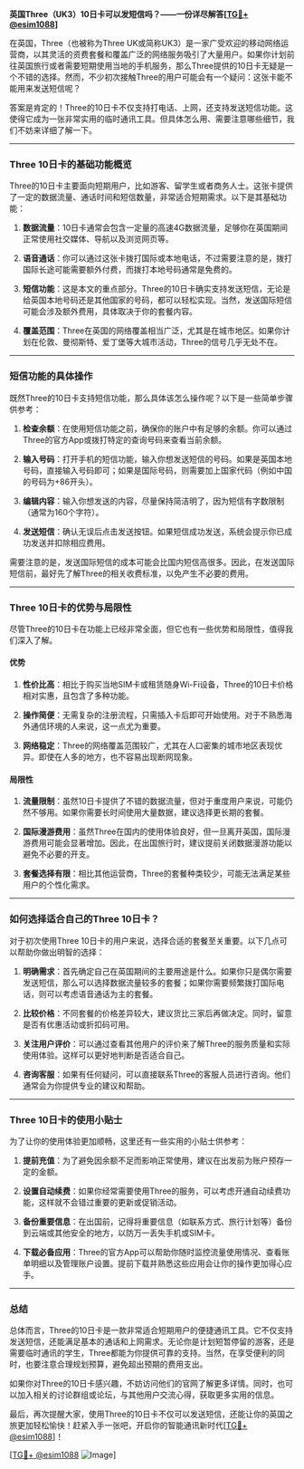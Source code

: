 **英国Three（UK3）10日卡可以发短信吗？——一份详尽解答[[TG💪+ @esim1088](https://t.me/s/esim1088)]**

在英国，Three（也被称为Three UK或简称UK3）是一家广受欢迎的移动网络运营商，以其灵活的资费套餐和覆盖广泛的网络服务吸引了大量用户。如果你计划前往英国旅行或者需要短期使用当地的手机服务，那么Three提供的10日卡无疑是一个不错的选择。然而，不少初次接触Three的用户可能会有一个疑问：这张卡能不能用来发送短信呢？

答案是肯定的！Three的10日卡不仅支持打电话、上网，还支持发送短信功能。这使得它成为一张非常实用的临时通讯工具。但具体怎么用、需要注意哪些细节，我们不妨来详细了解一下。

---

### Three 10日卡的基础功能概览

Three的10日卡主要面向短期用户，比如游客、留学生或者商务人士。这张卡提供了一定的数据流量、通话时间和短信数量，非常适合短期需求。以下是其基础功能：

1. **数据流量**：10日卡通常会包含一定量的高速4G数据流量，足够你在英国期间正常使用社交媒体、导航以及浏览网页等。
   
2. **语音通话**：你可以通过这张卡拨打国际或本地电话，不过需要注意的是，拨打国际长途可能需要额外付费，而拨打本地号码通常是免费的。

3. **短信功能**：这是本文的重点部分。Three的10日卡确实支持发送短信，无论是给英国本地号码还是其他国家的号码，都可以轻松实现。当然，发送国际短信可能会涉及额外费用，具体取决于你的套餐内容。

4. **覆盖范围**：Three在英国的网络覆盖相当广泛，尤其是在城市地区。如果你计划在伦敦、曼彻斯特、爱丁堡等大城市活动，Three的信号几乎无处不在。

---

### 短信功能的具体操作

既然Three的10日卡支持短信功能，那么具体该怎么操作呢？以下是一些简单步骤供参考：

1. **检查余额**：在使用短信功能之前，确保你的账户中有足够的余额。你可以通过Three的官方App或拨打特定的查询号码来查看当前余额。

2. **输入号码**：打开手机的短信功能，输入你想发送短信的号码。如果是英国本地号码，直接输入号码即可；如果是国际号码，则需要加上国家代码（例如中国的号码为+86开头）。

3. **编辑内容**：输入你想发送的内容，尽量保持简洁明了，因为短信有字数限制（通常为160个字符）。

4. **发送短信**：确认无误后点击发送按钮。如果短信成功发送，系统会提示你已成功发送并扣除相应费用。

需要注意的是，发送国际短信的成本可能会比国内短信高很多。因此，在发送国际短信前，最好先了解Three的相关收费标准，以免产生不必要的费用。

---

### Three 10日卡的优势与局限性

尽管Three的10日卡在功能上已经非常全面，但它也有一些优势和局限性，值得我们深入了解。

#### 优势

1. **性价比高**：相比于购买当地SIM卡或租赁随身Wi-Fi设备，Three的10日卡价格相对实惠，且包含了多种功能。

2. **操作简便**：无需复杂的注册流程，只需插入卡后即可开始使用。对于不熟悉海外通信环境的人来说，这一点尤为重要。

3. **网络稳定**：Three的网络覆盖范围较广，尤其在人口密集的城市地区表现优异。即使在人多的地方，也不容易出现断网现象。

#### 局限性

1. **流量限制**：虽然10日卡提供了不错的数据流量，但对于重度用户来说，可能仍然不够用。如果你需要长时间使用大量数据，建议选择更长期的套餐。

2. **国际漫游费用**：虽然Three在国内的使用体验良好，但一旦离开英国，国际漫游费用可能会显著增加。因此，在出国旅行时，建议提前关闭数据漫游功能以避免不必要的开支。

3. **套餐选择有限**：相比其他运营商，Three的套餐种类较少，可能无法满足某些用户的个性化需求。

---

### 如何选择适合自己的Three 10日卡？

对于初次使用Three 10日卡的用户来说，选择合适的套餐至关重要。以下几点可以帮助你做出明智的选择：

1. **明确需求**：首先确定自己在英国期间的主要用途是什么。如果你只是偶尔需要发送短信，那么可以选择数据流量较多的套餐；如果你需要频繁拨打国际电话，则可以考虑语音通话为主的套餐。

2. **比较价格**：不同套餐的价格差异较大，建议货比三家后再做决定。同时，留意是否有优惠活动或折扣码可用。

3. **关注用户评价**：可以通过查看其他用户的评价来了解Three的服务质量和实际使用体验。这样可以更好地判断是否适合自己。

4. **咨询客服**：如果有任何疑问，可以直接联系Three的客服人员进行咨询。他们通常会为你提供专业的建议和帮助。

---

### Three 10日卡的使用小贴士

为了让你的使用体验更加顺畅，这里还有一些实用的小贴士供参考：

1. **提前充值**：为了避免因余额不足而影响正常使用，建议在出发前为账户预存一定的金额。

2. **设置自动续费**：如果你经常需要使用Three的服务，可以考虑开通自动续费功能，这样就不会错过重要的更新或促销活动。

3. **备份重要信息**：在出国前，记得将重要信息（如联系方式、旅行计划等）备份到云端或其他安全的地方，以防万一丢失手机或SIM卡。

4. **下载必备应用**：Three的官方App可以帮助你随时监控流量使用情况、查看账单明细以及管理账户设置。提前下载并熟悉这些应用会让你的操作更加得心应手。

---

### 总结

总体而言，Three的10日卡是一款非常适合短期用户的便捷通讯工具。它不仅支持发送短信，还能满足基本的通话和上网需求。无论你是计划短暂停留的游客，还是需要临时通讯的学生，Three都能为你提供可靠的支持。当然，在享受便利的同时，也要注意合理规划预算，避免超出预期的费用支出。

如果你对Three的10日卡感兴趣，不妨访问他们的官网了解更多详情。同时，也可以加入相关的讨论群组或论坛，与其他用户交流心得，获取更多实用的信息。

最后，再次提醒大家，使用Three的10日卡不仅可以发送短信，还能让你的英国之旅更加轻松愉快！赶紧入手一张吧，开启你的智能通讯新时代[[TG💪+ @esim1088](https://t.me/s/esim1088)]！

[[TG💪+ @esim1088](https://t.me/s/esim1088) ![Image](https://i.postimg.cc/4NQfJmqS/Snipaste-2025-05-13-00-14-12.png)]